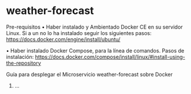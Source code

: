 # weather-forecast

Pre-requisitos
•	Haber instalado y Ambientado Docker CE en su servidor Linux. Si a un no lo ha instalado seguir los siguientes pasos:
https://docs.docker.com/engine/install/ubuntu/

•	Haber instalado Docker Compose, para la línea de comandos. Pasos de instalación:
https://docs.docker.com/compose/install/linux/#install-using-the-repository

Guía para desplegar el Microservicio weather-forecast sobre Docker
1. ...
